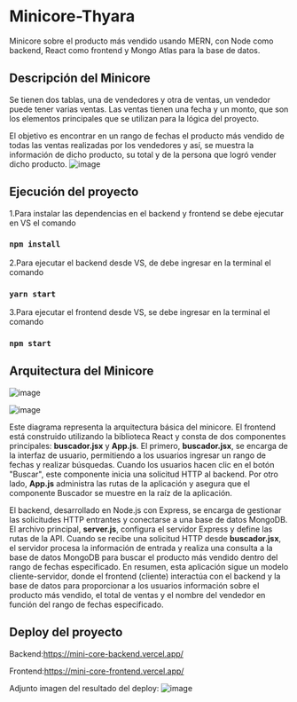 # Minicore-Thyara
Minicore sobre el producto más vendido usando MERN, con Node como backend, React como frontend y Mongo Atlas para la base de datos.
## Descripción del Minicore
Se tienen dos tablas, una de vendedores y otra de ventas, un vendedor puede tener varias ventas. Las ventas tienen una fecha y un monto, que son los elementos principales que se utilizan para la lógica del proyecto.

El objetivo es encontrar en un rango de fechas el producto más vendido de todas las ventas realizadas por los vendedores y así, se muestra la información de dicho producto, su total y de la persona que logró vender dicho producto.
![image](https://github.com/ThyaraV/Minicore-Thyara/assets/96449161/daef0d63-99bc-4355-a505-14a3d5b1fc92)

## Ejecución del proyecto
1.Para instalar las dependencias en el backend y frontend se debe ejecutar en VS el comando

### `npm install`

2.Para ejecutar el backend desde VS, de debe ingresar en la terminal el comando

### `yarn start`

3.Para ejecutar el frontend desde VS, se debe ingresar en la terminal el comando

### `npm start`

## Arquitectura del Minicore

![image](https://github.com/ThyaraV/Minicore-Thyara/assets/96449161/44958ce0-a49f-4131-a2e3-06b9e6482ab1)

![image](https://github.com/ThyaraV/Minicore-Thyara/assets/96449161/ed72c0b4-3694-4577-9e8e-74de53968748)

Este diagrama representa la arquitectura básica del minicore. El frontend está construido utilizando la biblioteca React y consta de dos componentes principales: **buscador.jsx** y **App.js**. El primero, **buscador.jsx**, se encarga de la interfaz de usuario, permitiendo a los usuarios ingresar un rango de fechas y realizar búsquedas. Cuando los usuarios hacen clic en el botón "Buscar", este componente inicia una solicitud HTTP al backend. Por otro lado, **App.js** administra las rutas de la aplicación y asegura que el componente Buscador se muestre en la raíz de la aplicación.

El backend, desarrollado en Node.js con Express, se encarga de gestionar las solicitudes HTTP entrantes y conectarse a una base de datos MongoDB. El archivo principal, **server.js**, configura el servidor Express y define las rutas de la API. Cuando se recibe una solicitud HTTP desde **buscador.jsx**, el servidor procesa la información de entrada y realiza una consulta a la base de datos MongoDB para buscar el producto más vendido dentro del rango de fechas especificado. En resumen, esta aplicación sigue un modelo cliente-servidor, donde el frontend (cliente) interactúa con el backend y la base de datos para proporcionar a los usuarios información sobre el producto más vendido, el total de ventas y el nombre del vendedor en función del rango de fechas especificado.

## Deploy del proyecto
Backend:https://mini-core-backend.vercel.app/

Frontend:https://mini-core-frontend.vercel.app/

Adjunto imagen del resultado del deploy:
![image](https://github.com/ThyaraV/Minicore-Thyara/assets/96449161/d686d4d6-1e38-454c-a491-0f8c8ec5fcfd)
